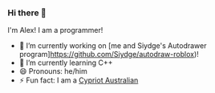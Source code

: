 ### Hi there 👋

I'm Alex! I am a programmer!

- 🔭 I’m currently working on [me and Siydge's Autodrawer program]https://github.com/Siydge/autodraw-roblox)!
- 🌱 I’m currently learning C++
- 😄 Pronouns: he/him
- ⚡ Fun fact: I am a [Cypriot Australian](https://en.wikipedia.org/wiki/Cypriot_Australians)
